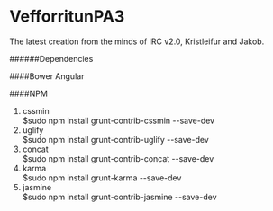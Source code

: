 VefforritunPA3
==============

The latest creation from the minds of IRC v2.0,  Kristleifur and Jakob.

######Dependencies


####Bower
Angular

####NPM
1. cssmin  
    $sudo npm install grunt-contrib-cssmin --save-dev
2. uglify  
    $sudo npm install grunt-contrib-uglify --save-dev
3. concat  
    $sudo npm install grunt-contrib-concat --save-dev
4. karma  
    $sudo npm install grunt-karma --save-dev
5. jasmine  
    $sudo npm install grunt-contrib-jasmine --save-dev
